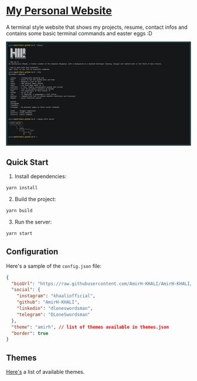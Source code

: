 # [My Personal Website](https://amirh-khali.github.io/)

A terminal style website that shows my projects, resume, contact infos and contains some basic terminal commands and easter eggs :D

![screenshot](/docs/screenshot.jpg)

## Quick Start

1. Install dependencies:

```bash
yarn install
```

2. Build the project:

```bash
yarn build
```

3. Run the server:

```bash
yarn start
```

## Configuration

Here's a sample of the `config.json` file:

```json
{
  "bioUrl": "https://raw.githubusercontent.com/AmirH-KHALI/AmirH-KHALI/main/README.md",
  "social": {
    "instagram": "khaaliofficial",
    "github": "AmirH-KHALI",
    "linkedin": "dloneswordsman",
    "telegram": "DLoneSwordsman"
  },
  "theme": "amirh", // list of themes available in themes.json
  "border": true
}
```

## Themes

[Here's](/docs/themes) a list of available themes.
